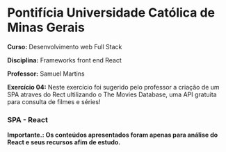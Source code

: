 # Pontifícia Universidade Católica de Minas Gerais

 **Curso:** Desenvolvimento web Full Stack
 
 **Disciplina:** Frameworks front end React
 
 **Professor:** Samuel Martins
 
 **Exercício 04:**  Neste exercício foi sugerido pelo professor a criação de um SPA atraves do Rect ultilizando o The Movies Database, uma API gratuita para consulta de filmes e séries!
  ### SPA - React
 **Importante.: Os conteúdos apresentados foram apenas para análise do React e seus recursos afim de estudo.**
